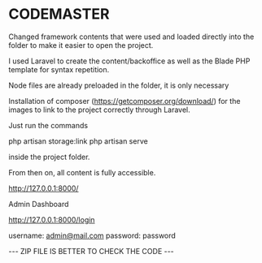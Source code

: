 # CODEMASTER


Changed framework contents that were used and loaded directly into the folder to make it easier to open the project.

I used Laravel to create the content/backoffice as well as the Blade PHP template for syntax repetition.

Node files are already preloaded in the folder, it is only necessary

Installation of composer (https://getcomposer.org/download/) for the images to link to the project correctly through Laravel.

Just run the commands

 php artisan storage:link
 php artisan serve

inside the project folder.

From then on, all content is fully accessible.

 http://127.0.0.1:8000/

Admin Dashboard

http://127.0.0.1:8000/login


username: admin@mail.com
password: password

--- ZIP FILE IS BETTER TO CHECK THE CODE ---

